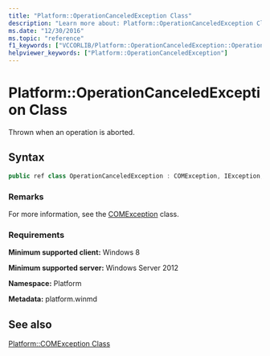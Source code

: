 ```yaml
---
title: "Platform::OperationCanceledException Class"
description: "Learn more about: Platform::OperationCanceledException Class"
ms.date: "12/30/2016"
ms.topic: "reference"
f1_keywords: ["VCCORLIB/Platform::OperationCanceledException::OperationCanceledException", "VCCORLIB/Platform::OperationCanceledException"]
helpviewer_keywords: ["Platform::OperationCanceledException"]
---
```

# Platform::OperationCanceledException Class

Thrown when an operation is aborted.

## Syntax

```cpp
public ref class OperationCanceledException : COMException, IException, IPrintable, IEquatable
```

### Remarks

For more information, see the [COMException](../cppcx/platform-comexception-class.md) class.

### Requirements

**Minimum supported client:** Windows 8

**Minimum supported server:** Windows Server 2012

**Namespace:** Platform

**Metadata:** platform.winmd

## See also

[Platform::COMException Class](../cppcx/platform-comexception-class.md)
